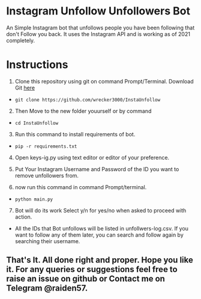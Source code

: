 # Instagram Unfollow Unfollowers Bot
An Simple Instagram bot that unfollows people you have been following that don't Follow you back. It uses the Instagram API and is working as of 2021 completely.

# Instructions
1. Clone this repository using git on command Prompt/Terminal. Download Git [here](https://git-scm.com/downloads)
* `git clone https://github.com/wrecker3000/InstaUnfollow`


2. Then Move to the new folder youurself or by  command
* `cd InstaUnfollow`

3. Run this command to install requirements of bot.
* `pip -r requirements.txt`

4. Open keys-ig.py using text editor or editor of your preference.

5. Put Your Instagram Username and Password of the ID you want to remove unfollowers from.

6. now run this command in command Prompt/terminal.
* `python main.py`
7. Bot will do its work Select y/n for yes/no when asked to proceed with action.

* All the IDs that Bot unfollows will be listed in unfollwers-log.csv. If you want to follow any of them later, you can search and follow again by searching their username.

## That's It. All done right and proper. Hope you like it. For any queries or suggestions feel free to raise an issue on github or Contact me on Telegram @raiden57.



